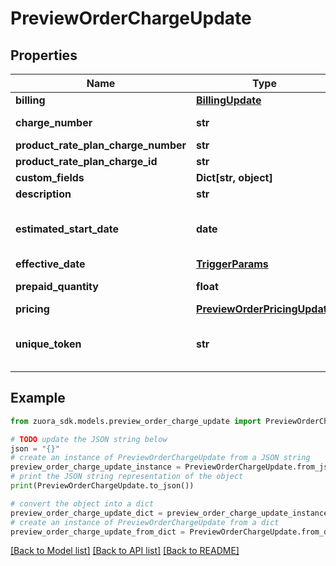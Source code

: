 # PreviewOrderChargeUpdate


## Properties

Name | Type | Description | Notes
------------ | ------------- | ------------- | -------------
**billing** | [**BillingUpdate**](BillingUpdate.md) |  | [optional] 
**charge_number** | **str** | The number of the charge to be updated. The value of this field is inherited from the &#x60;subscriptions&#x60; &gt; &#x60;orderActions&#x60; &gt; &#x60;addProduct&#x60; &gt; &#x60;chargeOverrides&#x60; &gt; &#x60;chargeNumber&#x60; field.  | [optional] 
**product_rate_plan_charge_number** | **str** | Number of a product rate-plan charge for this subscription. | [optional] 
**product_rate_plan_charge_id** | **str** | ID of a product rate-plan charge for this subscription.  | [optional] 
**custom_fields** | **Dict[str, object]** | Container for custom fields of a Rate Plan Charge object.  | [optional] 
**description** | **str** |  | [optional] 
**estimated_start_date** | **date** | Estimated start date of the charge. This field is only available when the charge is changed through the related order actions. **Note:** This field is available when the &lt;a href&#x3D;\&quot;https://knowledgecenter.zuora.com/Zuora_Billing/Manage_subscription_transactions/Orders/\&quot; target&#x3D;\&quot;_blank\&quot;&gt;Pending Charge Flexibility&lt;/a&gt; feature is enabled.  | [optional] 
**effective_date** | [**TriggerParams**](TriggerParams.md) |  | [optional] 
**prepaid_quantity** | **float** | **Note**: This field is only available if you have the [Prepaid with Drawdown](https://knowledgecenter.zuora.com/Billing/Billing_and_Payments/J_Billing_Operations/Prepaid_with_Drawdown) feature enabled.  The number of units included in a [prepayment charge](https://knowledgecenter.zuora.com/Billing/Billing_and_Payments/J_Billing_Operations/Prepaid_with_Drawdown/Create_prepayment_charge). Must be a positive number (&gt;0).        | [optional] 
**pricing** | [**PreviewOrderPricingUpdate**](PreviewOrderPricingUpdate.md) | Pricing information about the charge.  | [optional] 
**unique_token** | **str** | A unique string to represent the rate plan charge in the order. The unique token is used to perform multiple actions against a newly added rate plan charge. For example, if you want to add and update a product in the same order, assign a unique token to the newly added rate plan charge and use that token in future order actions.  | [optional] 

## Example

```python
from zuora_sdk.models.preview_order_charge_update import PreviewOrderChargeUpdate

# TODO update the JSON string below
json = "{}"
# create an instance of PreviewOrderChargeUpdate from a JSON string
preview_order_charge_update_instance = PreviewOrderChargeUpdate.from_json(json)
# print the JSON string representation of the object
print(PreviewOrderChargeUpdate.to_json())

# convert the object into a dict
preview_order_charge_update_dict = preview_order_charge_update_instance.to_dict()
# create an instance of PreviewOrderChargeUpdate from a dict
preview_order_charge_update_from_dict = PreviewOrderChargeUpdate.from_dict(preview_order_charge_update_dict)
```
[[Back to Model list]](../README.md#documentation-for-models) [[Back to API list]](../README.md#documentation-for-api-endpoints) [[Back to README]](../README.md)


